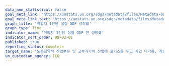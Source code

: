 ```yaml
---
data_non_statistical: false
goal_meta_link: 'https://unstats.un.org/sdgs/metadata/files/Metadata-08-02-01.pdf'
goal_meta_link_text: 'https://unstats.un.org/sdgs/metadata/files/Metadata-08-02-01.pdf'
graph_title: '취업자 1인당 실질 GDP 성장률'
graph_type: line
indicator_name: '취업자 1인당 실질 GDP 연 성장률'
indicator_sort_order: 08-02-01
published: true
reporting_status: complete
target_name: '노동집약적 산업부문 및 고부가가치 산업에 포커스를 두고 사업 다각화, 기술 업그레이드 및 혁신으로 생산성 향상'
un_custodian_agency: ILO
---
```

